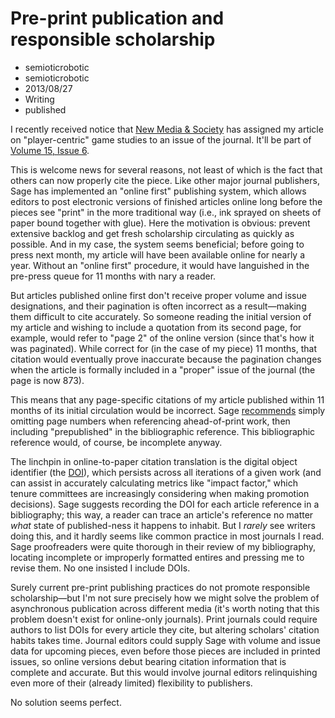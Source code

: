# Pre-print publication and responsible scholarship
- semioticrobotic
- semioticrobotic
- 2013/08/27
- Writing
- published

I recently received notice that [New Media & Society](http://nms.sagepub.com/) has assigned my article on "player-centric" game studies to an issue of the journal. It'll be part of [Volume 15, Issue 6](http://nms.sagepub.com/content/15/6.toc).

This is welcome news for several reasons, not least of which is the fact that others can now properly cite the piece. Like other major journal publishers, Sage has implemented an "online first" publishing system, which allows editors to post electronic versions of finished articles online long before the pieces see "print" in the more traditional way (i.e., ink sprayed on sheets of paper bound together with glue). Here the motivation is obvious: prevent extensive backlog and get fresh scholarship circulating as quickly as possible. And in my case, the system seems beneficial; before going to press next month, my article will have been available online for nearly a year. Without an "online first" procedure, it would have languished in the pre-press queue for 11 months with nary a reader.

But articles published online first don't receive proper volume and issue designations, and their pagination is often incorrect as a result—making them difficult to cite accurately. So someone reading the initial version of my article and wishing to include a quotation from its second page, for example, would refer to "page 2" of the online version (since that's how it was paginated). While correct for (in the case of my piece) 11 months, that citation would eventually prove inaccurate because the pagination changes when the article is formally included in a "proper" issue of the journal (the page is now 873).

This means that any page-specific citations of my article published within 11 months of its initial circulation would be incorrect. Sage [recommends](http://online.sagepub.com/site/sphelp/SageColl_PAP.xhtml) simply omitting page numbers when referencing ahead-of-print work, then including "prepublished" in the bibliographic reference. This bibliographic reference would, of course, be incomplete anyway.

The linchpin in online-to-paper citation translation is the digital object identifier (the [DOI](http://en.wikipedia.org/wiki/Digital_object_identifier)), which persists across all iterations of a given work (and can assist in accurately calculating metrics like "impact factor," which tenure committees are increasingly considering when making promotion decisions). Sage suggests recording the DOI for each article reference in a bibliography; this way, a reader can trace an article's reference no matter _what_ state of published-ness it happens to inhabit. But I _rarely_ see writers doing this, and it hardly seems like common practice in most journals I read. Sage proofreaders were quite thorough in their review of my bibliography, locating incomplete or improperly formatted entires and pressing me to revise them. No one insisted I include DOIs.

Surely current pre-print publishing practices do not promote responsible scholarship—but I'm not sure precisely how we might solve the problem of asynchronous publication across different media (it's worth noting that this problem doesn't exist for online-only journals). Print journals could require authors to list DOIs for every article they cite, but altering scholars' citation habits takes time. Journal editors could supply Sage with volume and issue data for upcoming pieces, even before those pieces are included in printed issues, so online versions debut bearing citation information that is complete and accurate. But this would involve journal editors relinquishing even more of their (already limited) flexibility to publishers.

No solution seems perfect.

